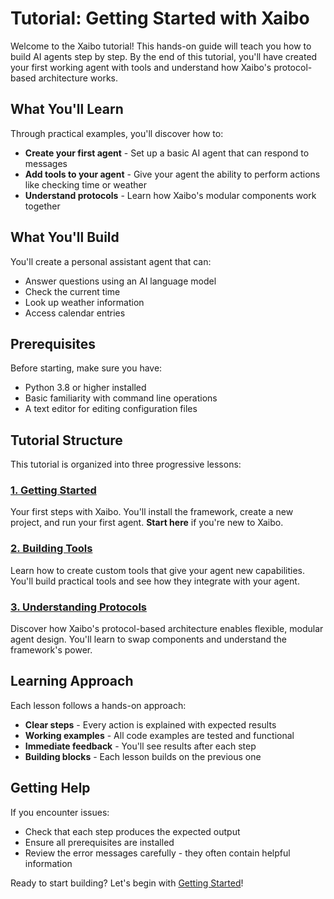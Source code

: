 # Tutorial: Getting Started with Xaibo

Welcome to the Xaibo tutorial! This hands-on guide will teach you how to build AI agents step by step. By the end of this tutorial, you'll have created your first working agent with tools and understand how Xaibo's protocol-based architecture works.

## What You'll Learn

Through practical examples, you'll discover how to:

- **Create your first agent** - Set up a basic AI agent that can respond to messages
- **Add tools to your agent** - Give your agent the ability to perform actions like checking time or weather
- **Understand protocols** - Learn how Xaibo's modular components work together

## What You'll Build

You'll create a personal assistant agent that can:

- Answer questions using an AI language model
- Check the current time
- Look up weather information
- Access calendar entries

## Prerequisites

Before starting, make sure you have:

- Python 3.8 or higher installed
- Basic familiarity with command line operations
- A text editor for editing configuration files

## Tutorial Structure

This tutorial is organized into three progressive lessons:

### [1. Getting Started](getting-started.md)
Your first steps with Xaibo. You'll install the framework, create a new project, and run your first agent. **Start here** if you're new to Xaibo.

### [2. Building Tools](building-tools.md)
Learn how to create custom tools that give your agent new capabilities. You'll build practical tools and see how they integrate with your agent.

### [3. Understanding Protocols](understanding-protocols.md)
Discover how Xaibo's protocol-based architecture enables flexible, modular agent design. You'll learn to swap components and understand the framework's power.

## Learning Approach

Each lesson follows a hands-on approach:

- **Clear steps** - Every action is explained with expected results
- **Working examples** - All code examples are tested and functional
- **Immediate feedback** - You'll see results after each step
- **Building blocks** - Each lesson builds on the previous one

## Getting Help

If you encounter issues:

- Check that each step produces the expected output
- Ensure all prerequisites are installed
- Review the error messages carefully - they often contain helpful information

Ready to start building? Let's begin with [Getting Started](getting-started.md)!